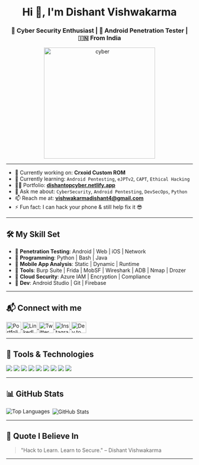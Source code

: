 <h1 align="center">Hi 👋, I'm Dishant Vishwakarma</h1>
<h3 align="center">🔐 Cyber Security Enthusiast | 📱 Android Penetration Tester | 🇮🇳 From India</h3>

<p align="center">
  <img src="https://user-images.githubusercontent.com/55389276/140866485-8fb1c876-9a8f-4d6a-98dc-08c4981eaf70.gif" width="300" alt="cyber" />
</p>

---

- 🔭 Currently working on: **Crxoid Custom ROM**  
- 🌱 Currently learning: `Android Pentesting`, `eJPTv2`, `CAPT`, `Ethical Hacking`  
- 👨‍💻 Portfolio: [**dishantopcyber.netlify.app**](https://dishantopcyber.netlify.app)  
- 💬 Ask me about: `CyberSecurity`, `Android Pentesting`, `DevSecOps`, `Python`  
- 📫 Reach me at: [**vishwakarmadishant4@gmail.com**](mailto:vishwakarmadishant4@gmail.com)  
- ⚡ Fun fact: I can hack your phone & still help fix it 😎  

---

## 🛠️ My Skill Set

- 🔹 **Penetration Testing**: Android | Web | iOS | Network  
- 🔹 **Programming**: Python | Bash | Java  
- 🔹 **Mobile App Analysis**: Static | Dynamic | Runtime  
- 🔹 **Tools**: Burp Suite | Frida | MobSF | Wireshark | ADB | Nmap | Drozer  
- 🔹 **Cloud Security**: Azure IAM | Encryption | Compliance  
- 🔹 **Dev**: Android Studio | Git | Firebase

---

## 📬 Connect with me

<p align="left">
  <a href="https://dishantopcyber.netlify.app/" target="_blank">
    <img align="center" src="https://img.icons8.com/color/48/000000/domain.png" alt="Portfolio" height="30" width="40" />
  </a>
  <a href="https://linkedin.com/in/dishant-kumar-vishwakarma-493529286/" target="_blank">
    <img align="center" src="https://cdn.jsdelivr.net/npm/simple-icons@v3/icons/linkedin.svg" alt="LinkedIn" height="30" width="40" />
  </a>
  <a href="https://twitter.com/dishantkv981" target="_blank">
    <img align="center" src="https://cdn.jsdelivr.net/npm/simple-icons@v3/icons/twitter.svg" alt="Twitter" height="30" width="40" />
  </a>
  <a href="https://instagram.com/dishantkv981" target="_blank">
    <img align="center" src="https://cdn.jsdelivr.net/npm/simple-icons@v3/icons/instagram.svg" alt="Instagram" height="30" width="40" />
  </a>
  <a href="https://dev.to/dishantkv981" target="_blank">
    <img align="center" src="https://cdn.jsdelivr.net/npm/simple-icons@v3/icons/dev-dot-to.svg" alt="Dev.to" height="30" width="40" />
  </a>
</p>

---

## 🧰 Tools & Technologies

<p align="left">
  <img src="https://img.shields.io/badge/-Python-3776AB?style=for-the-badge&logo=python&logoColor=white" />
  <img src="https://img.shields.io/badge/Bash-4EAA25?style=for-the-badge&logo=gnubash&logoColor=white" />
  <img src="https://img.shields.io/badge/Android-3DDC84?style=for-the-badge&logo=android&logoColor=white" />
  <img src="https://img.shields.io/badge/Burp_Suite-ff5722?style=for-the-badge&logo=burpsuite&logoColor=white" />
  <img src="https://img.shields.io/badge/Nmap-05a7d1?style=for-the-badge&logo=nmap&logoColor=white" />
  <img src="https://img.shields.io/badge/Frida-1C1C1C?style=for-the-badge&logo=frida&logoColor=white" />
  <img src="https://img.shields.io/badge/MobSF-blue?style=for-the-badge&logo=mobsf&logoColor=white" />
  <img src="https://img.shields.io/badge/ADB-grey?style=for-the-badge&logo=android&logoColor=white" />
  <img src="https://img.shields.io/badge/Git-F05032?style=for-the-badge&logo=git&logoColor=white" />
</p>

---

## 📊 GitHub Stats

<p>
  <img align="left" src="https://github-readme-stats.vercel.app/api/top-langs/?username=dishantkb981&layout=compact&theme=radical" alt="Top Languages" />
</p>

<p>&nbsp;<img align="center" src="https://github-readme-stats.vercel.app/api?username=dishantkb981&show_icons=true&theme=radical" alt="GitHub Stats" /></p>

---

## 🚀 Quote I Believe In
> "Hack to Learn. Learn to Secure." – Dishant Vishwakarma

---

